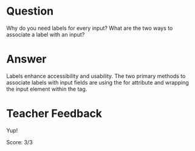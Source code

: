 # Question
Why do you need labels for every input? What are the two ways to associate a label with an input?

# Answer
Labels enhance accessibility and usability. The two primary methods to associate labels with input fields are using the for attribute and wrapping the input element within the <label> tag.

# Teacher Feedback

Yup!

Score: 3/3